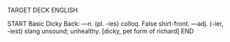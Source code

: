 TARGET DECK
ENGLISH

START
Basic
Dicky
Back: —n. (pl. -ies) colloq. False shirt-front. —adj. (-ier, -iest) slang unsound; unhealthy. [dicky, pet form of richard]
END
